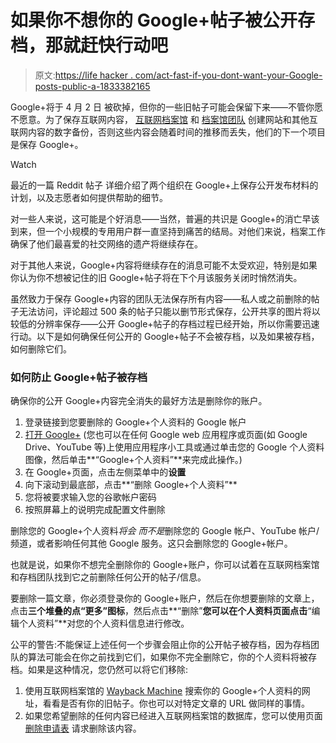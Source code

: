 # 如果你不想你的 Google+帖子被公开存档，那就赶快行动吧

> 原文:[https://life hacker . com/act-fast-if-you-dont-want-your-Google-posts-public-a-1833382165](https://lifehacker.com/act-fast-if-you-dont-want-your-google-posts-publicly-a-1833382165)

Google+将于 4 月 2 日 被砍掉，但你的一些旧帖子可能会保留下来——不管你愿不愿意。为了保存互联网内容， [互联网档案馆](https://archive.org/index.php) 和 [档案馆团队](https://www.archiveteam.org/) 创建网站和其他互联网内容的数字备份，否则这些内容会随着时间的推移而丢失，他们的下一个项目是保存 Google+。

Watch

最近的一篇 Reddit 帖子 详细介绍了两个组织在 Google+上保存公开发布材料的计划，以及志愿者如何提供帮助的细节。

对一些人来说，这可能是个好消息——当然，普遍的共识是 Google+的消亡早该到来，但一个小规模的专用用户群一直坚持到痛苦的结局。对他们来说，档案工作确保了他们最喜爱的社交网络的遗产将继续存在。

对于其他人来说，Google+内容将继续存在的消息可能不太受欢迎，特别是如果你认为你不想被记住的旧 Google+帖子将在下个月该服务关闭时悄然消失。

虽然致力于保存 Google+内容的团队无法保存所有内容——私人或之前删除的帖子无法访问，评论超过 500 条的帖子只能以删节形式保存，公开共享的图片将以较低的分辨率保存——公开 Google+帖子的存档过程已经开始，所以你需要迅速行动。以下是如何确保任何公开的 Google+帖子不会被存档，以及如果被存档，如何删除它们。

### 如何防止 Google+帖子被存档

确保你的公开 Google+内容完全消失的最好方法是删除你的账户。

1.  登录链接到您要删除的 Google+个人资料的 Google 帐户
2.  [打开 Google+](https://plus.google.com/discover) (您也可以在任何 Google web 应用程序或页面(如 Google Drive、YouTube 等)上使用应用程序小工具或通过单击您的 Google 个人资料图像，然后单击**“Google+个人资料”**来完成此操作。)
3.  在 Google+页面，点击左侧菜单中的**设置**
4.  向下滚动到最底部，点击**“删除 Google+个人资料”**
5.  您将被要求输入您的谷歌帐户密码
6.  按照屏幕上的说明完成配置文件删除

删除您的 Google+个人资料*将会* *而不是*删除您的 Google 帐户、YouTube 帐户/频道，或者影响任何其他 Google 服务。这只会删除您的 Google+帐户。

也就是说，如果你不想完全删除你的 Google+账户，你可以试着在互联网档案馆和存档团队找到它之前删除任何公开的帖子/信息。

要删除一篇文章，你必须登录你的 Google+账户，然后在你想要删除的文章上，点击**三个堆叠的点“更多”图标**，然后点击**“删除”**您可以在个人资料页面点击**“编辑个人资料”**对您的个人资料信息进行修改。

公平的警告:不能保证上述任何一个步骤会阻止你的公开帖子被存档，因为存档团队的算法可能会在你之前找到它们，如果你不完全删除它，你的个人资料将被存档。如果是这种情况，您仍然可以将它们移除:

1.  使用互联网档案馆的 [Wayback Machine](https://web.archive.org/) 搜索你的 Google+个人资料的网址，看看是否有你的旧帖子。你也可以对特定文章的 URL 做同样的事情。
2.  如果您希望删除的任何内容已经进入互联网档案馆的数据库，您可以使用页面 [删除申请表](https://help.archive.org/hc/en-us/articles/360018138951-How-do-I-remove-an-item-page-from-the-site-) 请求删除该内容。